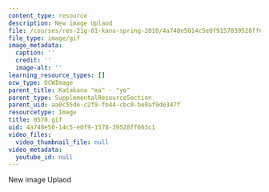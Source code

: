 ```yaml
---
content_type: resource
description: New image Uplaod
file: /courses/res-21g-01-kana-spring-2010/4a748e5014c5e0f9157839528ff663c1_0570.gif
file_type: image/gif
image_metadata:
  caption: ''
  credit: ''
  image-alt: ''
learning_resource_types: []
ocw_type: OCWImage
parent_title: Katakana "ma" - "yo"
parent_type: SupplementalResourceSection
parent_uid: aa0c55de-c2f9-fb44-cbc0-be9af9de347f
resourcetype: Image
title: 0570.gif
uid: 4a748e50-14c5-e0f9-1578-39528ff663c1
video_files:
  video_thumbnail_file: null
video_metadata:
  youtube_id: null
---
```

New image Uplaod

